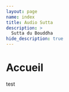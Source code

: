```yaml
---
layout: page
name: index
title: Audio Sutta
description: >
  Sutta du Bouddha
hide_description: true
---
```


# Accueil

test
